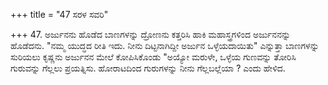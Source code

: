 +++
title = "47 ಸರಳ ಸವರಿ"

+++
47. ಅರ್ಜುನನು ಹೊಡೆದ ಬಾಣಗಳನ್ನು ದ್ರೋಣನು ಕತ್ತರಿಸಿ ಹಾಕಿ ಮಹಾಸ್ತ್ರಗಳಿಂದ ಅರ್ಜುನನನ್ನು ಹೊಡೆದನು. "ನಮ್ಮ ಯುದ್ಧದ ರೀತಿ ಇದು. ನೀನು ದಿಟ್ಟನಾಗಿದ್ದೀ ಅರ್ಜುನ ಒಳ್ಳೆಯದಾಯಿತು" ಎನ್ನುತ್ತಾ ಬಾಣಗಳನ್ನು ಸುರಿಯಲು ಕೃಷ್ಣನು ಅರ್ಜುನನ ಮೇಲೆ ಕೋಪಿಸಿಕೊಂಡು "ಅಯ್ಯೋ ಮರುಳೇ, ಒಳ್ಳೆಯ ಗುಣವನ್ನು ತೋರಿಸಿ ಗುರುವನ್ನು ಗೆಲ್ಲಲು ಪ್ರಯತ್ನಿಸು. ಹೋರಾಟದಿಂದ ಗುರುಗಳನ್ನು ನೀನು ಗೆಲ್ಲಬಲ್ಲೆಯಾ ? ಎಂದು ಹೇಳಿದ.